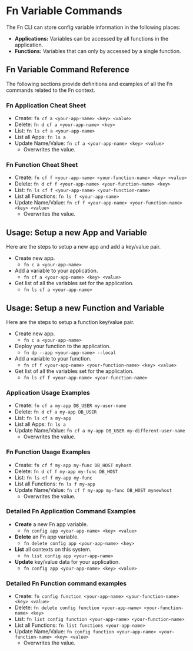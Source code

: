 # Fn Variable Commands
The Fn CLI can store config variable information in the following places:

* **Applications:** Variables can be accessed by all functions in the application.
* **Functions:** Variables that can only by accessed by a single function.


## Fn Variable Command Reference
The following sections provide definitions and examples of all the Fn commands related to the Fn context.


### Fn Application Cheat Sheet
* Create: `fn cf a <your-app-name> <key> <value>`
* Delete: `fn d cf a <your-app-name> <key>`
* List: `fn ls cf a <your-app-name>`
* List all Apps: `fn ls a`
* Update Name/Value: `fn cf a <your-app-name> <key> <value>`
    * Overwrites the value.


### Fn Function Cheat Sheet
* Create: `fn cf f <your-app-name> <your-function-name> <key> <value>`
* Delete: `fn d cf f <your-app-name> <your-function-name> <key>`
* List: `fn ls cf f <your-app-name> <your-function-name>`
* List all Functions: `fn ls f <your-app-name>`
* Update Name/Value: `fn cf f <your-app-name> <your-function-name> <key> <value>`
    * Overwrites the value.


## Usage: Setup a new App and Variable
Here are the steps to setup a new app and add a key/value pair.
* Create new app.
    * `fn c a <your-app-name>`
* Add a variable to your application.
    * `fn cf a <your-app-name> <key> <value>`
* Get list of all the variables set for the application.
    * `fn ls cf a <your-app-name>`


## Usage: Setup a new Function and Variable
Here are the steps to setup a function key/value pair.
* Create new app.
    * `fn c a <your-app-name>`
* Deploy your function to the application.
    * `fn dp --app <your-app-name> --local`
* Add a variable to your function.
    * `fn cf f <your-app-name> <your-function-name> <key> <value>`
* Get list of all the variables set for the application.
    * `fn ls cf f <your-app-name> <your-function-name>`


### Application Usage Examples
* Create: `fn cf a my-app DB_USER my-user-name`
* Delete: `fn d cf a my-app DB_USER`
* List: `fn ls cf a my-app`
* List all Apps: `fn ls a`
* Update Name/Value: `fn cf a my-app DB_USER my-different-user-name`
    * Overwrites the value.


### Fn Function Usage Examples
* Create: `fn cf f my-app my-func DB_HOST myhost`
* Delete: `fn d cf f my-app my-func DB_HOST`
* List: `fn ls cf f my-app my-func`
* List all Functions: `fn ls f my-app`
* Update Name/Value: `fn cf f my-app my-func DB_HOST mynewhost`
    * Overwrites the value.


### Detailed Fn Application Command Examples
* **Create** a new Fn app variable.
    * `fn config app <your-app-name> <key> <value>`
* **Delete** an Fn app variable.
    * `fn delete config app <your-app-name> <key>`
* **List** all contexts on this system.
    * `fn list config app <your-app-name>`
* **Update** key/value data for your application.
    * `fn config app <your-app-name> <key> <value>`


### Detailed Fn Function command examples
* Create: `fn config function <your-app-name> <your-function-name> <key> <value>`
* Delete: `fn delete config function <your-app-name> <your-function-name> <key>`
* List: `fn list config function <your-app-name> <your-function-name>`
* List all Functions: `fn list functions <your-app-name>`
* Update Name/Value: `fn config function <your-app-name> <your-function-name> <key> <value>`
    * Overwrites the value.
